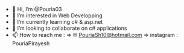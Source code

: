 - 👋 Hi, I’m @Pouria03
- 👀 I’m interested in Web Developping
- 🌱 I’m currently learning c# & asp.net
- 💞️ I’m looking to collaborate on c# applications
- 📫 How to reach me :
    => ✉ PouriaSh10@hotmail.com
    => instagram : PouriaPirayesh
<!---
Pouria03/Pouria03 is a ✨ special ✨ repository because its `README.md` (this file) appears on your GitHub profile.
You can click the Preview link to take a look at your changes.
--->
